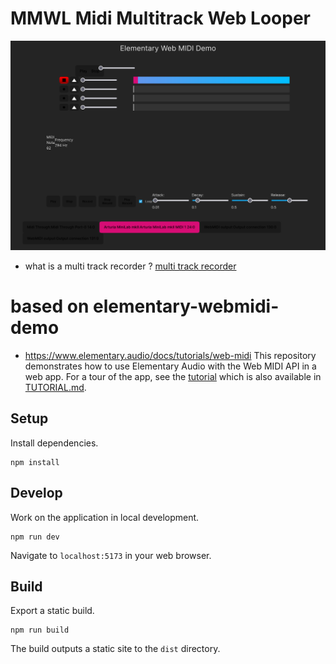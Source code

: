 # MMWL Midi Multitrack Web Looper



![alt text](<Screenshot 2025-08-16 at 09-37-24 Midi moins le quart.png>)


- what is a multi track recorder ? [multi track recorder](https://www.google.com/search?q=multi+track+recorder)













# based on elementary-webmidi-demo
- https://www.elementary.audio/docs/tutorials/web-midi
This repository demonstrates how to use Elementary Audio with the Web MIDI API in a web app. For a tour of the app, see the [tutorial](https://www.elementary.audio/docs/tutorials/web-midi) which is also available in [TUTORIAL.md](TUTORIAL.md).

## Setup

Install dependencies.

```shell
npm install
```

## Develop

Work on the application in local development.

```shell
npm run dev
```

Navigate to `localhost:5173` in your web browser.

## Build

Export a static build.

```shell
npm run build
```

The build outputs a static site to the `dist` directory.
